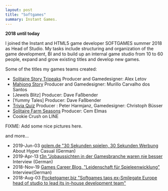 ```yaml
---
layout: post
title: "Softgames"
summary: Instant Games.
---
```

**2018 until today**

I joined the Instant and HTML5 game developer SOFTGAMES summer 2018 as Head of Studio.
My tasks include structuring and organization of the game development, BI and to build up an internal game studio from 10 to 60 people, expand and grow existing titles and develop new games.

Some of the titles my games teams created:
* [Solitaire Story Tripeaks](https://fb.gg/play/solitaire_tripeaks)  Producer and Gamedesigner: Alex Letov
* [Mahjong Story](https://fb.gg/play/mahjong_story_) Producer and Gamedesigner: Murillo Carvalho dos Santos
* [Jewels Blitz] Producer: Dave Faßbender
* [Yummy Tales] Producer: Dave Faßbender
* [Trivia Quiz](https://fb.gg/play/trivia_quiz_) Producer : Peter Harmjanz, Gamedesigner: Christoph Büsser
* [Solitaire Farm Seasons](https://fb.gg/play/solifarm) Producer: Cem Elmas
* Cookie Crush on LINE

FIXME: Add some nice pictures here.

and more...

* 2019-Jun-03 [golem.de "30 Sekunden spielen, 30 Sekunden Werbung](https://www.golem.de/news/hyper-casual-games-30-sekunden-spielen-30-sekunden-werbung-1906-141165.html) About Hyper Casual (German)
*  2019-Apr-13 [t3n "Jobaussichten in der Gamesbranche waren nie besser](https://t3n.de/news/jobaussichten-gamesbranche-waren-1156280) Interview (German)
* 2018-Nov-19 [Games Career Blog. "Leidenschaft für Spieleenwicklung"](https://blog.games-career.com/de/koepfe-der-spielebranche-interview-mit-bernd-beyreuther-von-softgames) Interview(German)
* 2018-Aug-03  [Pocketgamer.biz "Softgames taps ex-Smilegate Europe head of studio to lead its in-house development team"](https://www.pocketgamer.biz/job-news/68711/softgames-taps-up-ex-smilegate-europe-head-of-studio/)
